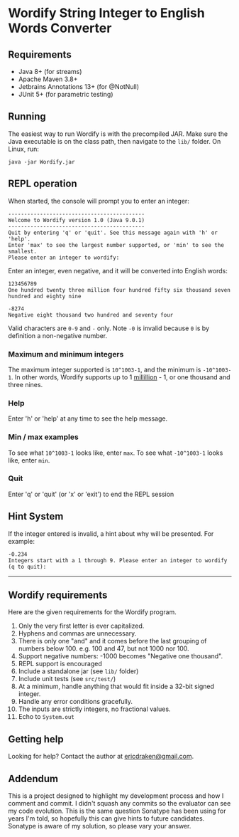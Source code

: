# Wordify String Integer to English Words Converter

## Requirements

* Java 8+ (for streams)
* Apache Maven 3.8+
* Jetbrains Annotations 13+ (for @NotNull)
* JUnit 5+ (for parametric testing)

## Running

The easiest way to run Wordify is with the precompiled JAR. Make sure the Java executable is on the class path, then navigate to the `lib/` folder. On Linux, run:

    java -jar Wordify.jar
    
## REPL operation

When started, the console will prompt you to enter an integer:

    -------------------------------------------
    Welcome to Wordify version 1.0 (Java 9.0.1)
    -------------------------------------------
    Quit by entering 'q' or 'quit'. See this message again with 'h' or 'help'.
    Enter 'max' to see the largest number supported, or 'min' to see the smallest.
    Please enter an integer to wordify:
    
Enter an integer, even negative, and it will be converted into English words:

    123456789
    One hundred twenty three million four hundred fifty six thousand seven hundred and eighty nine

    -8274
    Negative eight thousand two hundred and seventy four

Valid characters are `0-9` and `-` only. Note `-0` is invalid because `0` is by definition a non-negative number.

### Maximum and minimum integers
    
The maximum integer supported is `10^1003-1`, and the minimum is `-10^1003-1`. In other words, Wordify supports up to 1 [millillion](http://www.olsenhome.com/bignumbers/) - 1, or one thousand and three nines.

### Help

Enter 'h' or 'help' at any time to see the help message.

### Min / max examples

To see what `10^1003-1` looks like, enter `max`. To see what `-10^1003-1` looks like, enter `min`.

### Quit

Enter 'q' or 'quit' (or 'x' or 'exit') to end the REPL session

## Hint System

If the integer entered is invalid, a hint about why will be presented. For example:

    -0.234
    Integers start with a 1 through 9. Please enter an integer to wordify (q to quit):

---

## Wordify requirements

Here are the given requirements for the Wordify program.

1. Only the very first letter is ever capitalized.
2. Hyphens and commas are unnecessary.
3. There is only one "and" and it comes before the last grouping of numbers below 100. e.g. 100 and 47, but not 1000 nor 100.
4. Support negative numbers: -1000 becomes "Negative one thousand".
5. REPL support is encouraged
6. Include a standalone jar (see `lib/` folder)
7. Include unit tests (see `src/test/`)
8. At a minimum, handle anything that would fit inside a 32-bit signed integer.
9. Handle any error conditions gracefully.
10. The inputs are strictly integers, no fractional values.
11. Echo to `System.out`

## Getting help

Looking for help? Contact the author at [ericdraken@gmail.com](mailto:ericdraken@gmail.com).

## Addendum

This is a project designed to highlight my development process and how I comment and commit. 
I didn't squash any commits so the evaluator can see my code evolution. This is the same question
Sonatype has been using for years I'm told, so hopefully this can give hints to future candidates.
Sonatype is aware of my solution, so please vary your answer.
